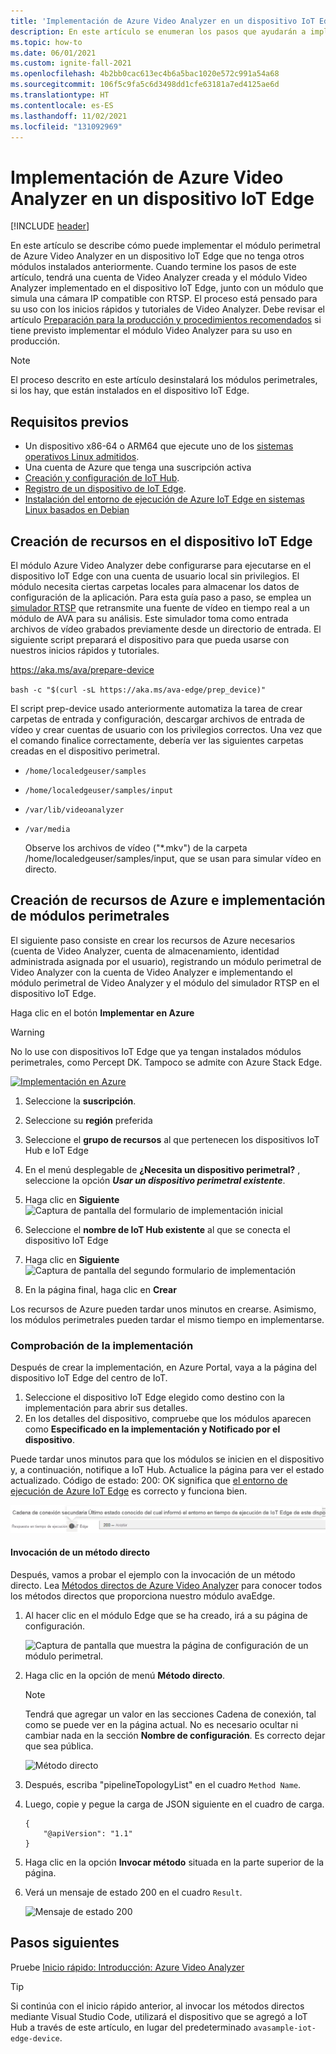 ```yaml
---
title: 'Implementación de Azure Video Analyzer en un dispositivo IoT Edge: Azure'
description: En este artículo se enumeran los pasos que ayudarán a implementar Azure Video Analyzer en el dispositivo IoT Edge. Lo haría, por ejemplo, si tiene acceso a una máquina Linux local.
ms.topic: how-to
ms.date: 06/01/2021
ms.custom: ignite-fall-2021
ms.openlocfilehash: 4b2bb0cac613ec4b6a5bac1020e572c991a54a68
ms.sourcegitcommit: 106f5c9fa5c6d3498dd1cfe63181a7ed4125ae6d
ms.translationtype: HT
ms.contentlocale: es-ES
ms.lasthandoff: 11/02/2021
ms.locfileid: "131092969"
---
```

# <a name="deploy-azure-video-analyzer-to-an-iot-edge-device"></a>Implementación de Azure Video Analyzer en un dispositivo IoT Edge

[!INCLUDE [header](includes/edge-env.md)]

En este artículo se describe cómo puede implementar el módulo perimetral de Azure Video Analyzer en un dispositivo IoT Edge que no tenga otros módulos instalados anteriormente. Cuando termine los pasos de este artículo, tendrá una cuenta de Video Analyzer creada y el módulo Video Analyzer implementado en el dispositivo IoT Edge, junto con un módulo que simula una cámara IP compatible con RTSP. El proceso está pensado para su uso con los inicios rápidos y tutoriales de Video Analyzer. Debe revisar el artículo [Preparación para la producción y procedimientos recomendados](production-readiness.md) si tiene previsto implementar el módulo Video Analyzer para su uso en producción.

> [!NOTE]
> El proceso descrito en este artículo desinstalará los módulos perimetrales, si los hay, que están instalados en el dispositivo IoT Edge.

## <a name="prerequisites"></a>Requisitos previos

* Un dispositivo x86-64 o ARM64 que ejecute uno de los [sistemas operativos Linux admitidos](../../../iot-edge/support.md#operating-systems).
* Una cuenta de Azure que tenga una suscripción activa
* [Creación y configuración de IoT Hub](../../../iot-hub/iot-hub-create-through-portal.md).
* [Registro de un dispositivo de IoT Edge](../../../iot-edge/how-to-register-device.md).
* [Instalación del entorno de ejecución de Azure IoT Edge en sistemas Linux basados en Debian](../../../iot-edge/how-to-install-iot-edge.md)


## <a name="create-resources-on-iot-edge-device"></a>Creación de recursos en el dispositivo IoT Edge

El módulo Azure Video Analyzer debe configurarse para ejecutarse en el dispositivo IoT Edge con una cuenta de usuario local sin privilegios. El módulo necesita ciertas carpetas locales para almacenar los datos de configuración de la aplicación. Para esta guía paso a paso, se emplea un [simulador RTSP](https://github.com/Azure/video-analyzer/tree/main/edge-modules/sources/rtspsim-live555) que retransmite una fuente de vídeo en tiempo real a un módulo de AVA para su análisis. Este simulador toma como entrada archivos de vídeo grabados previamente desde un directorio de entrada. El siguiente script preparará el dispositivo para que pueda usarse con nuestros inicios rápidos y tutoriales.

https://aka.ms/ava/prepare-device

`bash -c "$(curl -sL https://aka.ms/ava-edge/prep_device)"`

El script prep-device usado anteriormente automatiza la tarea de crear carpetas de entrada y configuración, descargar archivos de entrada de vídeo y crear cuentas de usuario con los privilegios correctos. Una vez que el comando finalice correctamente, debería ver las siguientes carpetas creadas en el dispositivo perimetral. 

* `/home/localedgeuser/samples`
* `/home/localedgeuser/samples/input`
* `/var/lib/videoanalyzer`
* `/var/media`

    Observe los archivos de vídeo ("*.mkv") de la carpeta /home/localedgeuser/samples/input, que se usan para simular vídeo en directo. 

## <a name="creating-azure-resources-and-deploying-edge-modules"></a>Creación de recursos de Azure e implementación de módulos perimetrales
El siguiente paso consiste en crear los recursos de Azure necesarios (cuenta de Video Analyzer, cuenta de almacenamiento, identidad administrada asignada por el usuario), registrando un módulo perimetral de Video Analyzer con la cuenta de Video Analyzer e implementando el módulo perimetral de Video Analyzer y el módulo del simulador RTSP en el dispositivo IoT Edge.

Haga clic en el botón **Implementar en Azure**

> [!WARNING]
> No lo use con dispositivos IoT Edge que ya tengan instalados módulos perimetrales, como Percept DK. Tampoco se admite con Azure Stack Edge.

[![Implementación en Azure](https://aka.ms/deploytoazurebutton)](https://aka.ms/ava/click-to-deploy/form)

1. Seleccione la **suscripción**.
2. Seleccione su **región** preferida
3. Seleccione el **grupo de recursos** al que pertenecen los dispositivos IoT Hub e IoT Edge
4. En el menú desplegable de **¿Necesita un dispositivo perimetral?** , seleccione la opción **_Usar un dispositivo perimetral existente_**.
5. Haga clic en **Siguiente**
![Captura de pantalla del formulario de implementación inicial](./media/deploy-iot-edge-device/project-details.png)

1. Seleccione el **nombre de IoT Hub existente** al que se conecta el dispositivo IoT Edge
1. Haga clic en **Siguiente**
![Captura de pantalla del segundo formulario de implementación](./media/deploy-iot-edge-device/iot-hub-name.png)

1. En la página final, haga clic en **Crear**

Los recursos de Azure pueden tardar unos minutos en crearse. Asimismo, los módulos perimetrales pueden tardar el mismo tiempo en implementarse.

### <a name="verify-your-deployment"></a>Comprobación de la implementación

Después de crear la implementación, en Azure Portal, vaya a la página del dispositivo IoT Edge del centro de IoT.

1. Seleccione el dispositivo IoT Edge elegido como destino con la implementación para abrir sus detalles.
2. En los detalles del dispositivo, compruebe que los módulos aparecen como **Especificado en la implementación y Notificado por el dispositivo**.

Puede tardar unos minutos para que los módulos se inicien en el dispositivo y, a continuación, notifique a IoT Hub. Actualice la página para ver el estado actualizado.
Código de estado: 200: OK significa que [el entorno de ejecución de Azure IoT Edge](../../../iot-edge/iot-edge-runtime.md) es correcto y funciona bien.

![Captura de pantalla que muestra un valor de estado de un entorno de ejecución de IoT Edge.](./media/deploy-iot-edge-device/status.png)

#### <a name="invoke-a-direct-method"></a>Invocación de un método directo

Después, vamos a probar el ejemplo con la invocación de un método directo. Lea [Métodos directos de Azure Video Analyzer](direct-methods.md) para conocer todos los métodos directos que proporciona nuestro módulo avaEdge.

1. Al hacer clic en el módulo Edge que se ha creado, irá a su página de configuración.  

    ![Captura de pantalla que muestra la página de configuración de un módulo perimetral.](./media/deploy-iot-edge-device/modules.png)
1. Haga clic en la opción de menú **Método directo**.

    > [!NOTE] 
    > Tendrá que agregar un valor en las secciones Cadena de conexión, tal como se puede ver en la página actual. No es necesario ocultar ni cambiar nada en la sección **Nombre de configuración**. Es correcto dejar que sea pública.

    ![Método directo](./media/deploy-iot-edge-device/module-details.png)
1. Después, escriba "pipelineTopologyList" en el cuadro `Method Name`.
1. Luego, copie y pegue la carga de JSON siguiente en el cuadro de carga.
    
   ```
   {
       "@apiVersion": "1.1"
   }
   ```
1. Haga clic en la opción **Invocar método** situada en la parte superior de la página.
1. Verá un mensaje de estado 200 en el cuadro `Result`.

    ![Mensaje de estado 200](./media/deploy-iot-edge-device/connection-timeout.png) 

## <a name="next-steps"></a>Pasos siguientes

Pruebe [Inicio rápido: Introducción: Azure Video Analyzer](get-started-detect-motion-emit-events.md)

> [!TIP]
> Si continúa con el inicio rápido anterior, al invocar los métodos directos mediante Visual Studio Code, utilizará el dispositivo que se agregó a IoT Hub a través de este artículo, en lugar del predeterminado `avasample-iot-edge-device`.
